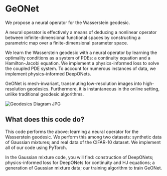 # GeONet
We propose a neural operator for the Wasserstein geodesic.

A neural operator is effectively a means of deducing a nonlinear operator between infinite-dimensional functional spaces by constructing a parametric map over a finite-dimensional parameter space.

We learn the Wasserstein geodesic with a neural operator by learning the optimality conditions as a system of PDEs: a continuity equation and a Hamilton-Jacobi equation. We implement a physics-informed loss to solve the coupled PDE system. To account for numerous instances of data, we implement physics-informed DeepONets.

GeONet is mesh-invariant, transmuting low-resolution images into high-resolution geodesics. Furthermore, it is instantaneous in the online setting, unlike traditional geodesic algorithms.

![Geodesics Diagram JPG](https://user-images.githubusercontent.com/98125988/190309850-a7b9425c-86f9-4952-a7c4-d30f77181318.jpg)


## What does this code do?

This code performs the above: learning a neural operator for the Wasserstein geodesic. We perform this among two datasets: synthetic data of Gaussian mixtures; and real data of the CIFAR-10 dataset. We implement all of our code using PyTorch.

In the Gaussian mixture code, you will find: construction of DeepONets; physics-informed loss for DeepONets for continuity and HJ equations; a generation of Gaussian mixture data; our training algorithm to train GeONet.
